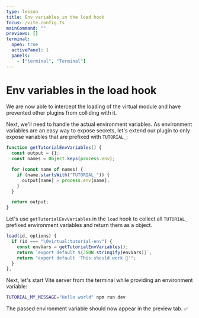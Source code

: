 ```yaml
---
type: lesson
title: Env variables in the load hook
focus: /vite.config.ts
mainCommand: ""
previews: []
terminal:
  open: true
  activePanel: 1
  panels:
    - ["terminal", "Terminal"]
---
```


# Env variables in the load hook

We are now able to intercept the loading of the virtual module and have prevented other plugins from colliding with it.

Next, we'll need to handle the actual environment variables. As environment variables are an easy way to expose secrets, let's extend our plugin to only expose variables that are prefixed with `TUTORIAL_`:

```ts
function getTutorialEnvVariables() {
  const output = {};
  const names = Object.keys(process.env);

  for (const name of names) {
    if (name.startsWith("TUTORIAL_")) {
      output[name] = process.env[name];
    }
  }

  return output;
}
```

Let's use `getTutorialEnvVariables` in the `load` hook to collect all `TUTORIAL_` prefixed environment variables and return them as a object.

```ts add={3,4} del={5}
load(id, options) {
  if (id === "\0virtual:tutorial-env") {
    const envVars = getTutorialEnvVariables();
    return `export default ${JSON.stringify(envVars)}`;
    return "export default 'This should work 🤔'";
  }
},
```

Next, let's start Vite server from the terminal while providing an environment variable:

```sh
TUTORIAL_MY_MESSAGE="Hello world" npm run dev
```

The passed environment variable should now appear in the preview tab.&nbsp;✅
